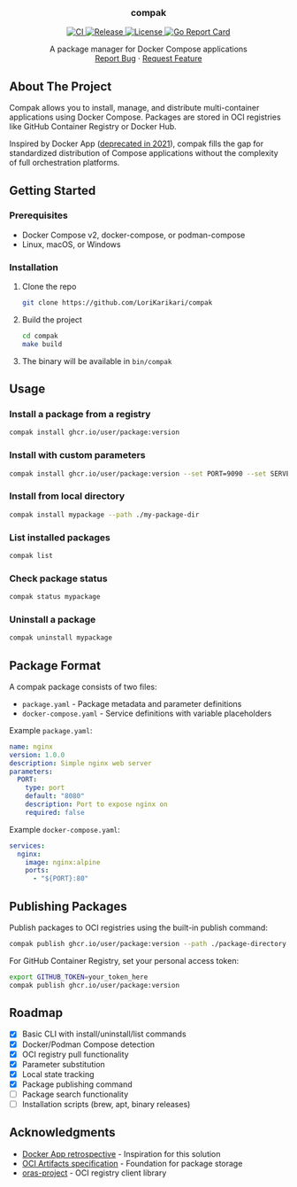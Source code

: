 <a id="readme-top"></a>

<br />
<div align="center">
  <h3 align="center">compak</h3>

  <p align="center">
    <a href="https://github.com/LoriKarikari/compak/actions/workflows/ci.yml">
      <img src="https://github.com/LoriKarikari/compak/actions/workflows/ci.yml/badge.svg" alt="CI">
    </a>
    <a href="https://github.com/LoriKarikari/compak/releases">
      <img src="https://img.shields.io/github/v/release/LoriKarikari/compak" alt="Release">
    </a>
    <a href="https://github.com/LoriKarikari/compak/blob/main/LICENSE">
      <img src="https://img.shields.io/github/license/LoriKarikari/compak" alt="License">
    </a>
    <a href="https://goreportcard.com/report/github.com/LoriKarikari/compak">
      <img src="https://goreportcard.com/badge/github.com/LoriKarikari/compak" alt="Go Report Card">
    </a>
  </p>

  <p align="center">
    A package manager for Docker Compose applications
    <!-- <br />
    <a href="https://github.com/LoriKarikari/compak"><strong>Explore the docs »</strong></a>
    <br /> -->
    <br />
    <a href="https://github.com/LoriKarikari/compak/issues/new?labels=bug">Report Bug</a>
    ·
    <a href="https://github.com/LoriKarikari/compak/issues/new?labels=enhancement">Request Feature</a>
  </p>
</div>


## About The Project

Compak allows you to install, manage, and distribute multi-container applications using Docker Compose. Packages are stored in OCI registries like GitHub Container Registry or Docker Hub.

Inspired by Docker App ([deprecated in 2021](https://github.com/docker/roadmap/issues/209)), compak fills the gap for standardized distribution of Compose applications without the complexity of full orchestration platforms.


## Getting Started

### Prerequisites

* Docker Compose v2, docker-compose, or podman-compose
* Linux, macOS, or Windows

### Installation

1. Clone the repo
   ```bash
   git clone https://github.com/LoriKarikari/compak
   ```
2. Build the project
   ```bash
   cd compak
   make build
   ```
3. The binary will be available in `bin/compak`

## Usage

### Install a package from a registry

```bash
compak install ghcr.io/user/package:version
```

### Install with custom parameters

```bash
compak install ghcr.io/user/package:version --set PORT=9090 --set SERVER_NAME=myserver
```

### Install from local directory

```bash
compak install mypackage --path ./my-package-dir
```

### List installed packages

```bash
compak list
```

### Check package status

```bash
compak status mypackage
```

### Uninstall a package

```bash
compak uninstall mypackage
```

## Package Format

A compak package consists of two files:

* `package.yaml` - Package metadata and parameter definitions
* `docker-compose.yaml` - Service definitions with variable placeholders

Example `package.yaml`:
```yaml
name: nginx
version: 1.0.0
description: Simple nginx web server
parameters:
  PORT:
    type: port
    default: "8080"
    description: Port to expose nginx on
    required: false
```

Example `docker-compose.yaml`:
```yaml
services:
  nginx:
    image: nginx:alpine
    ports:
      - "${PORT}:80"
```

## Publishing Packages

Publish packages to OCI registries using the built-in publish command:

```bash
compak publish ghcr.io/user/package:version --path ./package-directory
```

For GitHub Container Registry, set your personal access token:
```bash
export GITHUB_TOKEN=your_token_here
compak publish ghcr.io/user/package:version
```

## Roadmap

- [x] Basic CLI with install/uninstall/list commands
- [x] Docker/Podman Compose detection
- [x] OCI registry pull functionality
- [x] Parameter substitution
- [x] Local state tracking
- [x] Package publishing command
- [ ] Package search functionality
- [ ] Installation scripts (brew, apt, binary releases)

## Acknowledgments

* [Docker App retrospective](https://github.com/docker/roadmap/issues/209) - Inspiration for this solution
* [OCI Artifacts specification](https://github.com/opencontainers/artifacts) - Foundation for package storage
* [oras-project](https://github.com/oras-project/oras-go) - OCI registry client library
